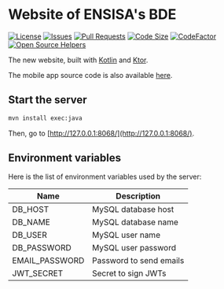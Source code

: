 # Website of ENSISA's BDE

[![License](https://img.shields.io/github/license/NathanFallet/BdeEnsisaWeb)](LICENSE)
[![Issues](https://img.shields.io/github/issues/NathanFallet/BdeEnsisaWeb)]()
[![Pull Requests](https://img.shields.io/github/issues-pr/NathanFallet/BdeEnsisaWeb)]()
[![Code Size](https://img.shields.io/github/languages/code-size/NathanFallet/BdeEnsisaWeb)]()
[![CodeFactor](https://www.codefactor.io/repository/github/NathanFallet/BdeEnsisaWeb/badge)](https://www.codefactor.io/repository/github/NathanFallet/BdeEnsisaWeb)
[![Open Source Helpers](https://www.codetriage.com/nathanfallet/bdeensisaweb/badges/users.svg)](https://www.codetriage.com/nathanfallet/bdeensisaweb)

The new website, built with [Kotlin](https://kotlinlang.org) and [Ktor](https://ktor.io).

The mobile app source code is also available [here](https://github.com/NathanFallet/BdeEnsisaMobile).

## Start the server

```bash
mvn install exec:java
```

Then, go to [http://127.0.0.1:8068/](http://127.0.0.1:8068/).

## Environment variables

Here is the list of environment variables used by the server:

| Name           | Description             |
| -------------- | ----------------------- |
| DB_HOST        | MySQL database host     |
| DB_NAME        | MySQL database name     |
| DB_USER        | MySQL user name         |
| DB_PASSWORD    | MySQL user password     |
| EMAIL_PASSWORD | Password to send emails |
| JWT_SECRET     | Secret to sign JWTs     |
